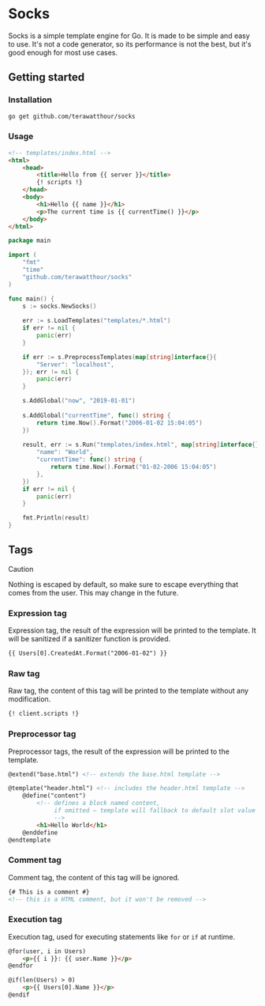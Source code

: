 # Socks

Socks is a simple template engine for Go. It is made to be simple
and easy to use. It's not a code generator, so its performance is
not the best, but it's good enough for most use cases.

## Getting started

### Installation
```bash
go get github.com/terawatthour/socks
```

### Usage
```html
<!-- templates/index.html -->
<html>
    <head>
        <title>Hello from {{ server }}</title>
        {! scripts !}
    </head>
    <body>
        <h1>Hello {{ name }}</h1>
        <p>The current time is {{ currentTime() }}</p>
    </body>
</html>
```

```go
package main

import (
    "fmt"
    "time"
    "github.com/terawatthour/socks"
)

func main() {
    s := socks.NewSocks()
	
    err := s.LoadTemplates("templates/*.html")
    if err != nil {
        panic(err)
    }

    if err := s.PreprocessTemplates(map[string]interface{}{
        "Server": "localhost",
    }); err != nil {
        panic(err)
    }

    s.AddGlobal("now", "2019-01-01")
	
    s.AddGlobal("currentTime", func() string {
        return time.Now().Format("2006-01-02 15:04:05")
    })
	
    result, err := s.Run("templates/index.html", map[string]interface{}{
        "name": "World",
        "currentTime": func() string {
            return time.Now().Format("01-02-2006 15:04:05")
        },
    })
    if err != nil {
        panic(err)
    }

    fmt.Println(result)
}
```

## Tags

> [!CAUTION]
> Nothing is escaped by default, so make sure to escape everything that comes from the user.
> This may change in the future.

### Expression tag
Expression tag, the result of the expression will be printed to the template.
It will be sanitized if a sanitizer function is provided.
```html
{{ Users[0].CreatedAt.Format("2006-01-02") }}
```

### Raw tag
Raw tag, the content of this tag will be printed to the template without any modification.
```html
{! client.scripts !}
```

### Preprocessor tag
Preprocessor tags, the result of the expression will be printed to the template.
```html
@extend("base.html") <!-- extends the base.html template -->
```
```html
@template("header.html") <!-- includes the header.html template -->
    @define("content")
        <!-- defines a block named content, 
             if omitted – template will fallback to default slot value 
             -->
        <h1>Hello World</h1>
    @enddefine
@endtemplate
```

### Comment tag
Comment tag, the content of this tag will be ignored.
```html
{# This is a comment #}
<!-- this is a HTML comment, but it won't be removed -->
```

### Execution tag
Execution tag, used for executing statements like `for` or `if` at runtime.
```html
@for(user, i in Users)
    <p>{{ i }}: {{ user.Name }}</p>
@endfor
```
```html
@if(len(Users) > 0)
    <p>{{ Users[0].Name }}</p>
@endif
```
